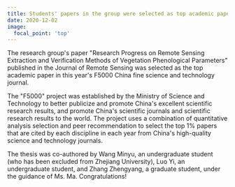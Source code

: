 ```yaml
---
title: Students' papers in the group were selected as top academic papers in F5000 China Quality Science and technology journals
date: 2020-12-02
image:
  focal_point: 'top'
---
```


The research group's paper "Research Progress on Remote Sensing Extraction and Verification Methods of Vegetation Phenological Parameters" published in the Journal of Remote Sensing was selected as the top academic paper in this year's F5000 China fine science and technology journal.

<!--more-->

The "F5000" project was established by the Ministry of Science and Technology to better publicize and promote China's excellent scientific research results, and promote China's scientific journals and scientific research results to the world. The project uses a combination of quantitative analysis selection and peer recommendation to select the top 1% papers that are cited by each discipline in each year from China's high-quality science and technology journals.

The thesis was co-authored by Wang Minyu, an undergraduate student (who has been excluded from Zhejiang University), Luo Yi, an undergraduate student, and Zhang Zhengyang, a graduate student, under the guidance of Ms. Ma. Congratulations!
